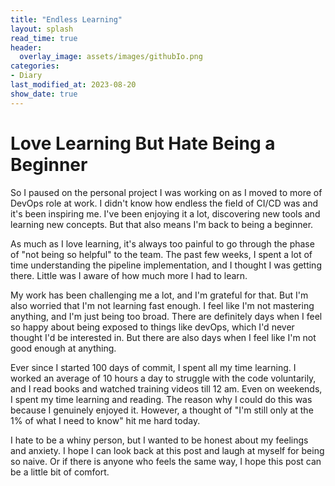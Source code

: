```yaml
---
title: "Endless Learning"
layout: splash
read_time: true
header:
  overlay_image: assets/images/githubIo.png
categories:
- Diary
last_modified_at: 2023-08-20
show_date: true
---
```


# Love Learning But Hate Being a Beginner

So I paused on the personal project I was working on as I moved to more of DevOps role at work. I didn't know how endless the field of CI/CD was and it's been inspiring me. I've been enjoying it a lot, discovering new tools and learning new concepts. But that also means I'm back to being a beginner. 

As much as I love learning, it's always too painful to go through the phase of "not being so helpful" to the team. The past few weeks, I spent a lot of time understanding the pipeline implementation, and I thought I was getting there. Little was I aware of how much more I had to learn.

My work has been challenging me a lot, and I'm grateful for that. But I'm also worried that I'm not learning fast enough. I feel like I'm not mastering anything, and I'm just being too broad. There are definitely days when I feel so happy about being exposed to things like devOps, which I'd never thought I'd be interested in. But there are also days when I feel like I'm not good enough at anything.

Ever since I started 100 days of commit, I spent all my time learning. I worked an average of 10 hours a day to struggle with the code voluntarily, and I read books and watched training videos till 12 am. Even on weekends, I spent my time learning and reading. The reason why I could do this was because I genuinely enjoyed it. However, a thought of "I'm still only at the 1% of what I need to know" hit me hard today. 

I hate to be a whiny person, but I wanted to be honest about my feelings and anxiety. I hope I can look back at this post and laugh at myself for being so naive. Or if there is anyone who feels the same way, I hope this post can be a little bit of comfort.
